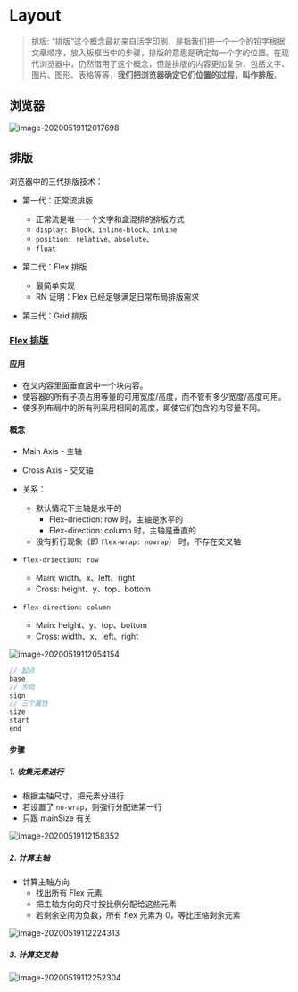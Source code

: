 # Layout

> 排版: “排版”这个概念最初来自活字印刷，是指我们把一个一个的铅字根据文章顺序，放入板框当中的步骤，排版的意思是确定每一个字的位置。在现代浏览器中，仍然借用了这个概念，但是排版的内容更加复杂，包括文字、图片、图形、表格等等，**我们把浏览器确定它们位置的过程，叫作排版**。



## 浏览器

![image-20200519112017698](https://tva1.sinaimg.cn/large/007S8ZIlgy1gexldbx5lxj30kg063jru.jpg)



## 排版

浏览器中的三代排版技术：

* 第一代：正常流排版
  
  * 正常流是唯一一个文字和盒混排的排版方式
  * `display: Block、inline-block、inline`
  * `position: relative、absolute、`
  * `float`
  
* 第二代：Flex 排版

  * 最简单实现
  * RN 证明：Flex 已经足够满足日常布局排版需求

* 第三代：Grid 排版

  

### [Flex 排版](https://developer.mozilla.org/zh-CN/docs/Learn/CSS/CSS_layout/Flexbox)

#### 应用

* 在父内容里面垂直居中一个块内容。
* 使容器的所有子项占用等量的可用宽度/高度，而不管有多少宽度/高度可用。
* 使多列布局中的所有列采用相同的高度，即使它们包含的内容量不同。

#### 概念

* Main Axis - 主轴
* Cross Axis - 交叉轴
* 关系：
  * 默认情况下主轴是水平的
    * Flex-driection: row 时，主轴是水平的
    * Flex-direction: column 时，主轴是垂直的
  * 没有折行现象（即 `flex-wrap: nowrap`） 时，不存在交叉轴

* `flex-driection: row`
  * Main: width、x、left、right
  * Cross: height、y、top、bottom
* `flex-direction: column`
  * Main: height、y、top、bottom
  * Cross: width、x、left、right

![image-20200519112054154](https://tva1.sinaimg.cn/large/007S8ZIlgy1gexldy8aj1j30k408mjrz.jpg)

```js
// 起点
base 
// 方向
sign
// 三个属性
size
start
end
```







#### 步骤

##### 1. 收集元素进行

* 根据主轴尺寸，把元素分进行
* 若设置了 `no-wrap`，则强行分配进第一行
* 只跟 mainSize 有关

![image-20200519112158352](https://tva1.sinaimg.cn/large/007S8ZIlgy1gexlf2ohgqj30kk089wf3.jpg)



##### 2. 计算主轴

* 计算主轴方向
  * 找出所有 Flex 元素 
  * 把主轴方向的尺寸按比例分配给这些元素
  * 若剩余空间为负数，所有 flex 元素为 0，等比压缩剩余元素

![image-20200519112224313](https://tva1.sinaimg.cn/large/007S8ZIlgy1gexlfiwtj7j30kd082my7.jpg)



##### 3. 计算交叉轴

![image-20200519112252304](https://tva1.sinaimg.cn/large/007S8ZIlgy1gexlg08tqkj30ke07yjs5.jpg)

